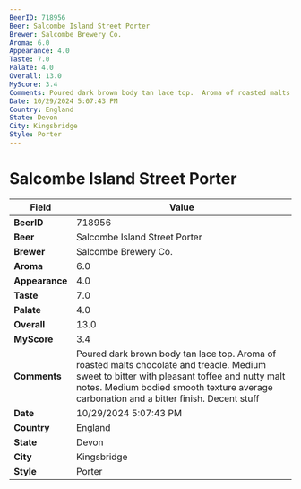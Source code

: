 ```yaml
---
BeerID: 718956
Beer: Salcombe Island Street Porter
Brewer: Salcombe Brewery Co.
Aroma: 6.0
Appearance: 4.0
Taste: 7.0
Palate: 4.0
Overall: 13.0
MyScore: 3.4
Comments: Poured dark brown body tan lace top.  Aroma of roasted malts chocolate and treacle.  Medium sweet to bitter with pleasant toffee and nutty malt notes. Medium bodied smooth texture average carbonation and a bitter finish.  Decent stuff
Date: 10/29/2024 5:07:43 PM
Country: England
State: Devon
City: Kingsbridge
Style: Porter
---
```


# Salcombe Island Street Porter

| Field         | Value |
|---------------|-------|
| **BeerID** | 718956 |
| **Beer** | Salcombe Island Street Porter |
| **Brewer** | Salcombe Brewery Co. |
| **Aroma** | 6.0 |
| **Appearance** | 4.0 |
| **Taste** | 7.0 |
| **Palate** | 4.0 |
| **Overall** | 13.0 |
| **MyScore** | 3.4 |
| **Comments** | Poured dark brown body tan lace top.  Aroma of roasted malts chocolate and treacle.  Medium sweet to bitter with pleasant toffee and nutty malt notes. Medium bodied smooth texture average carbonation and a bitter finish.  Decent stuff  |
| **Date** | 10/29/2024 5:07:43 PM |
| **Country** | England |
| **State** | Devon |
| **City** | Kingsbridge |
| **Style** | Porter |
